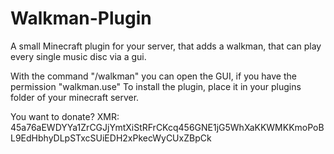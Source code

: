 # Walkman-Plugin
A small Minecraft plugin for your server, that adds a walkman, that can play every single music disc via a gui.

With the command "/walkman" you can open the GUI, if you have the permission "walkman.use"
To install the plugin, place it in your plugins folder of your minecraft server.

You want to donate?
XMR: 45a76aEWDYYa1ZrCGJjYmtXiStRFrCKcq456GNE1jG5WhXaKKWMKKmoPoBL9EdHbhyDLpSTxcSUiEDH2xPkecWyCUxZBpCk
